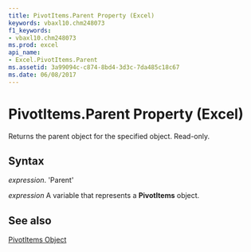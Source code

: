 ```yaml
---
title: PivotItems.Parent Property (Excel)
keywords: vbaxl10.chm248073
f1_keywords:
- vbaxl10.chm248073
ms.prod: excel
api_name:
- Excel.PivotItems.Parent
ms.assetid: 3a99094c-c874-8bd4-3d3c-7da485c18c67
ms.date: 06/08/2017
---
```



# PivotItems.Parent Property (Excel)

Returns the parent object for the specified object. Read-only.


## Syntax

 _expression_. 'Parent'

 _expression_ A variable that represents a **PivotItems** object.


## See also


[PivotItems Object](Excel.PivotItems.md)

